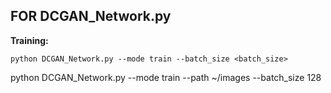 ## FOR DCGAN_Network.py ##

**Training:**

 `python DCGAN_Network.py --mode train --batch_size <batch_size>`

  python DCGAN_Network.py --mode train --path ~/images --batch_size 128

